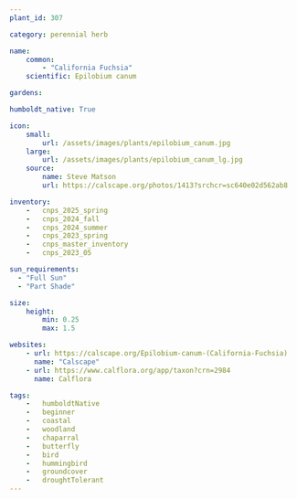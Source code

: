 ```yaml
---
plant_id: 307 

category: perennial herb

name: 
    common: 
        - "California Fuchsia"   
    scientific: Epilobium canum 

gardens:

humboldt_native: True

icon: 
    small: 
        url: /assets/images/plants/epilobium_canum.jpg 
    large: 
        url: /assets/images/plants/epilobium_canum_lg.jpg 
    source: 
        name: Steve Matson 
        url: https://calscape.org/photos/1413?srchcr=sc640e02d562ab8 

inventory: 
    -   cnps_2025_spring
    -   cnps_2024_fall
    -   cnps_2024_summer
    -   cnps_2023_spring
    -   cnps_master_inventory
    -   cnps_2023_05 

sun_requirements:
  - "Full Sun"
  - "Part Shade"

size:
    height: 
        min: 0.25
        max: 1.5

websites:
    - url: https://calscape.org/Epilobium-canum-(California-Fuchsia) 
      name: "Calscape"
    - url: https://www.calflora.org/app/taxon?crn=2984
      name: Calflora

tags:  
    -   humboldtNative
    -   beginner
    -   coastal
    -   woodland
    -   chaparral
    -   butterfly
    -   bird
    -   hummingbird
    -   groundcover
    -   droughtTolerant 
---
```


